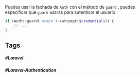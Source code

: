 Puedes usar la fachada de `Auth` con el método de `guard` , puedes especificar que `guard` usaras para autenticar el usuario

```php
if (Auth::guard('admin')->attempt($credentials)) {
    // ...
}
```
## Tags

##### #Laravel
##### #Laravel-Authentication